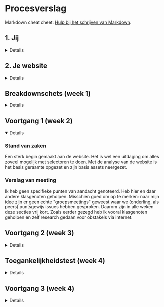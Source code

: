 # Procesverslag
Markdown cheat cheet: [Hulp bij het schrijven van Markdown](https://github.com/adam-p/markdown-here/wiki/Markdown-Cheatsheet).


## 1. Jij

<details>
### 1.1 Auteur:
Tassilo Vermeulen

#### 1.2 Je startniveau:
Zwart
 
#### 1.3 Je focus:
Extra aandacht voor de Surface Plane/i.o.v.: Formulier uitwerken zoals op NS.nl mobiel.
</details>


## 2. Je website

<details>

### 2.1 Je opdracht:
[NS website](https://www.ns.nl)
 
#### 2.2 Screenshot(s) van de eerste pagina (small screen): 
hier de naam van de pagina  
<img src="images/NS1.png" width="375px" alt="Startpagina NS.nl">

#### 2.3 Screenshot(s) van de tweede pagina (small screen):
hier de naam van de pagina  
<img src="images/NS2.png" width="375px" alt="Reisplanner uitkomst">
 
</details>

## Breakdownschets (week 1)

<details>

### De volledige breakdown analyse van de website: 
<img src="assets/Analyse.png" width="700px" alt="breakdown van de hele pagina">

</details>

## Voortgang 1 (week 2)

<details open>

### Stand van zaken
Een sterk begin gemaakt aan de website. Het is wel een uitdaging om alles zoveel mogelijk met selectoren te doen. Met de analyse van de website is het basis geraamte opgezet en zijn basis assets neergezet.


### Verslag van meeting
Ik heb geen specifieke punten van aandacht genoteerd. Heb hier en daar andere klasgenoten geholpen. Misschien goed om op te merken: naar mijn idee zijn er geen echte "groepsmeetings" geweest waar we (onderling, als peers) puntsgewijs issues hebben gesproken. Daarom zijn in alle weken deze secties vrij kort. Zoals eerder gezegd heb ik vooral klasgenoten geholpen en zelf research gedaan voor obstakels via internet.
</details>

## Voortgang 2 (week 3)

<details>

### Stand van zaken
Verder gewerkt aan de website, waar nodig heb ik vragen gesteld over uitvoering van de opdracht aan de docent.

</details>

## Toegankelijkheidstest (week 4)

<details>

### Bevindingen
Dit vond ik een interessante les, vooral de apparaten (schoksimulator, brillen en bijvoorbeeld de screenreader) gaven een goed beeld van obstakels die mensen met beperkt zicht of lichamelijke beperking ervaren. Dit neem ik niet alleen mee voor dit project, maar ook ander komend werk.

#### Taal niet aangegeven
In de HTML was de taal niet correct aangegeven, hierdoor las de screenreader teksten in het Engels. Opgelost door lang tag toe te voegen aan de HTML-pagina

#### Tabben werkt niet goed
Het tabben door de website werkte niet zoals ik wilde. Dit heb ik opgelost door sommige elementen om te zetten of een tabindex mee te geven.
</details>

## Voortgang 3 (week 4)

<details>

### Stand van zaken
Geen voortgangsgesprek

## Eindgesprek (week 5)

<details>

### Stand van zaken
De website is af! Het was aardig wat werk, en er zijn een hier en daar ook puntjes waar ik niet helemaal uitkwam. Denk aan het verbergen van het label in het aankomst- en vertrekstation-veld. Hoewel dit normaal geen opgave is kreeg ik het niet helemaal voor elkaar. Het feit dat deze opdracht zo focust op het gebruik van selectoren hielp niet. Ja, een semantisch correcte HTML code en CSS stylesheet met veel selectoren is "hoe het hoort". Echter, in de realiteit is het werkelijk niet te doen om in de ontwikkeling selectoren consequent te gebruiken. Veranderingen of toevoegingen in de layout schoppen dan werkelijk alles door elkaar.

Om deze reden heb ik toch een aantal (11 totaal) div's gebruikt in de ontwikkeling van de site. Ik heb waar mogelijk selectoren aangehouden, maar tijdens actieve ontwikkeling werd dit erg frustrerend.

### Screenshot(s)
<img src="./assets/ER3.png" width="600px">
Een overzicht van de reisplanner. Hier zie je ook de uitgeklapte datumprikker en de extra reisplanner opties die onder een toggle staan.\  
--
<img src="./assets/ER1.jpg" width="300px">
 Een overzicht van een blok en een deel van de footer\  
--
<img src="./assets/ER2.jpg" width="300px">
Een overzicht van een blok met links en een nieuwsitem zoals gebruikelijk op NS.nl\  
</details>

## Bronnenlijst

<details open>

Nb. Wees specifiek ('css-tricks' als bron is bijv. niet specifiek genoeg).

1. 2.2/2.3 Screenshots NS.nl opgehaald 15 nov 21 van www.ns.nl en https://www.ns.nl/reisplanner/#/?vertrek=Rotterdam%20Centraal&vertrektype=treinstation&aankomst=Amsterdam%20Centraal&aankomsttype=treinstation&type=vertrek&tijd=2021-11-15T15:10

2. JS-Datepicker gebruikt om de uitklapbare datumprikker te maken. https://www.npmjs.com/package/js-datepicker

3. Alle andere illustraties/logo's/beelden zijn afkomstig van NS.nl

</details>
